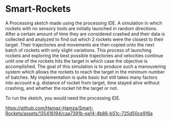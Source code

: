 # Smart-Rockets

A Processing sketch made using the processing IDE.
A simulation in which rockets with no sensory tools are initially launched in random directions. After a certain amount of time they are considered crashed and their data is collected and analyzed to find out which 2 rockets were the closest to their target. Their trajectories and movements are then copied onto the next batch of rockets with only slight variations. This process of launching rockets and exploring the best possible trajectories and velocities continue until one of the rockets hits the target in which case the objective is accomplished. The goal of this simulation is to produce such a manouvering system which allows the rockets to reach the target in the minimum number of batches. 
My implementation is quite basic but still takes many factors into account e.g. distance of rocket from target, time stayed alive without crashing, and whether the rocket hit the target or not.

To run the sketch, you would need the processing IDE.


https://github.com/Hamaz-Hamza/Smart-Rockets/assets/135416194/caa7391b-ea14-4b86-b51c-725d50ce916a

